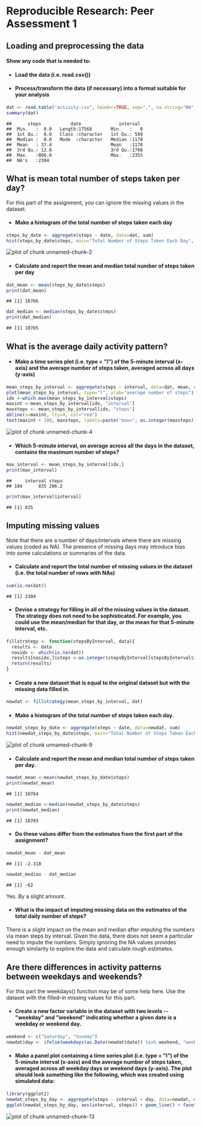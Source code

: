 # Reproducible Research: Peer Assessment 1


## Loading and preprocessing the data
#### Show any code that is needed to:

* #### Load the data (i.e. read.csv())
* #### Process/transform the data (if necessary) into a format suitable for your analysis
 

```r
dat <- read.table("activity.csv", header=TRUE, sep=",", na.string="NA", stringsAsFactor=FALSE)
summary(dat)
```

```
##      steps           date              interval   
##  Min.   :  0.0   Length:17568       Min.   :   0  
##  1st Qu.:  0.0   Class :character   1st Qu.: 589  
##  Median :  0.0   Mode  :character   Median :1178  
##  Mean   : 37.4                      Mean   :1178  
##  3rd Qu.: 12.0                      3rd Qu.:1766  
##  Max.   :806.0                      Max.   :2355  
##  NA's   :2304
```

## What is mean total number of steps taken per day?
For this part of the assignment, you can ignore the missing values in the dataset.

* #### Make a histogram of the total number of steps taken each day

```r
steps_by_date <- aggregate(steps ~ date, data=dat, sum)
hist(steps_by_date$steps, main="Total Number of Steps Taken Each Day", xlab="Steps")
```

![plot of chunk unnamed-chunk-2](./PA1_template_files/figure-html/unnamed-chunk-2.png) 
* #### Calculate and report the mean and median total number of steps taken per day


```r
dat_mean <- mean(steps_by_date$steps)
print(dat_mean)
```

```
## [1] 10766
```

```r
dat_median <- median(steps_by_date$steps)
print(dat_median)
```

```
## [1] 10765
```


## What is the average daily activity pattern?
* #### Make a time series plot (i.e. type = "l") of the 5-minute interval (x-axis) and the average number of steps taken, averaged across all days (y-axis)


```r
mean_steps_by_interval <- aggregate(steps ~ interval, data=dat, mean, na.rm=TRUE)
plot(mean_steps_by_interval, type="l", ylab="average number of steps")
idx <-which.max(mean_steps_by_interval$steps)
maxint <-mean_steps_by_interval[idx, "interval"]
maxsteps <- mean_steps_by_interval[idx, "steps"]
abline(v=maxint, lty=4, col="red") 
text(maxint + 200, maxsteps, labels=paste("max=", as.integer(maxsteps)), col="red")
```

![plot of chunk unnamed-chunk-4](./PA1_template_files/figure-html/unnamed-chunk-4.png) 

* #### Which 5-minute interval, on average across all the days in the dataset, contains the maximum number of steps?


```r
max_interval <- mean_steps_by_interval[idx,]           
print(max_interval)
```

```
##     interval steps
## 104      835 206.2
```

```r
print(max_interval$interval)
```

```
## [1] 835
```

## Imputing missing values
Note that there are a number of days/intervals where there are missing values (coded as NA). The presence of missing days may introduce bias into some calculations or summaries of the data.

* #### Calculate and report the total number of missing values in the dataset (i.e. the total number of rows with NAs)

```r
sum(is.na(dat))
```

```
## [1] 2304
```
* #### Devise a strategy for filling in all of the missing values in the dataset. The strategy does not need to be sophisticated. For example, you could use the mean/median for that day, or the mean for that 5-minute interval, etc.

```r
fillstrategy <- function(stepsByInterval, data){
  results <- data
  nasidx <- which(is.na(dat))
  results[nasidx,]$steps <-as.integer(stepsByInterval[stepsByInterval$interval==results[nasidx,]$interval, ]$steps)
  return(results)
}
```

* #### Create a new dataset that is equal to the original dataset but with the missing data filled in.

```r
newdat <- fillstrategy(mean_steps_by_interval, dat)
```

* #### Make a histogram of the total number of steps taken each day. 

```r
newdat_steps_by_date <- aggregate(steps ~ date, data=newdat, sum)
hist(newdat_steps_by_date$steps, main="Total Number of Steps Taken Each Day", xlab="Steps")
```

![plot of chunk unnamed-chunk-9](./PA1_template_files/figure-html/unnamed-chunk-9.png) 

* #### Calculate and report the mean and median total number of steps taken per day.

```r
newdat_mean <-mean(newdat_steps_by_date$steps)
print(newdat_mean)
```

```
## [1] 10764
```

```r
newdat_median <-median(newdat_steps_by_date$steps)
print(newdat_median)
```

```
## [1] 10703
```


* #### Do these values differ from the estimates from the first part of the assignment? 

```r
newdat_mean - dat_mean
```

```
## [1] -2.318
```

```r
newdat_median - dat_median
```

```
## [1] -62
```

Yes. By a slight amount.

* #### What is the impact of imputing missing data on the estimates of the total daily number of steps?

There is a slight impact on the mean and median after imputing the numbers via mean steps by interval.  Given the data, there does not seem a particular need to impute the numbers.  Simply ignoring the NA values provides enough similarity to explore the data and calculate rough estimates.

## Are there differences in activity patterns between weekdays and weekends?

For this part the weekdays() function may be of some help here. Use the dataset with the filled-in missing values for this part.

* #### Create a new factor variable in the dataset with two levels -- "weekday" and "weekend" indicating whether a given date is a weekday or weekend day.


```r
weekend <- c("Saturday", "Sunday")
newdat$day <- ifelse(weekdays(as.Date(newdat$date)) %in% weekend, "weekend", "weekday")
```

* #### Make a panel plot containing a time series plot (i.e. type = "l") of the 5-minute interval (x-axis) and the average number of steps taken, averaged across all weekday days or weekend days (y-axis). The plot should look something like the following, which was created using simulated data:

```r
library(ggplot2)
newdat_steps_by_day <- aggregate(steps ~ interval + day, data=newdat, mean)
ggplot(newdat_steps_by_day, aes(interval, steps)) + geom_line() + facet_grid(day ~ .) + xlab("5' interval") + ylab("average number of steps")
```

![plot of chunk unnamed-chunk-13](./PA1_template_files/figure-html/unnamed-chunk-13.png) 
